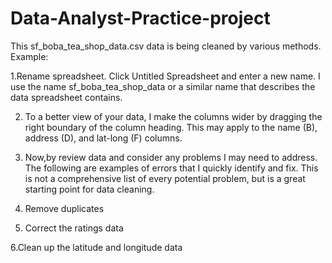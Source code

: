 # Data-Analyst-Practice-project

This sf_boba_tea_shop_data.csv data is being cleaned by various methods. Example: 

1.Rename spreadsheet. Click Untitled Spreadsheet and enter a new name. I use the name sf_boba_tea_shop_data or a similar name that describes the data spreadsheet contains. 

2. To a better view of your data, I make the columns wider by dragging the right boundary of the column heading. This may apply to the name (B), address (D), and lat-long (F) columns. 

3. Now,by review data and consider any problems I may need to address. The following are examples of errors that I quickly identify and fix. This is not a comprehensive list of every potential problem, but is a great starting point for data cleaning. 

4. Remove duplicates

5. Correct the ratings data

6.Clean up the latitude and longitude data
